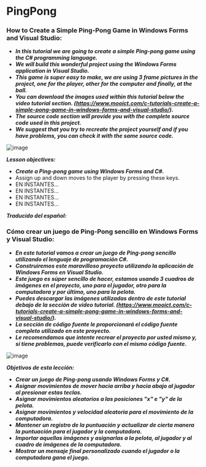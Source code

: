 # PingPong

### How to Create a Simple Ping-Pong Game in Windows Forms and Visual Studio:

- **_In this tutorial we are going to create a simple Ping-pong game using the C# programming language._**
- **_We will build this wonderful project using the Windows Forms application in Visual Studio._**
- **_This game is super easy to make, we are using 3 frame pictures in the project, one for the player, other for the computer and finally, at the ball._**
- **_You can download the images used within this tutorial below the video tutorial section. (https://www.mooict.com/c-tutorials-create-a-simple-pong-game-in-windows-forms-and-visual-studio/)._**
- **_The source code section will provide you with the complete source code used in this project._**
- **_We suggest that you try to recreate the project yourself and if you have problems, you can check it with the same source code._**

![image](https://github.com/Autinfit/PingPong/assets/155406623/e011c1eb-b3e5-4a44-8a40-e7e57266fb62)

**_Lesson objectives:_**

- **_Create a Ping-pong game using Windows Forms and C#._**
- Assign up and down moves to the player by pressing these keys.
- EN INSTANTES...
- EN INSTANTES...
- EN INSTANTES...
- EN INSTANTES...

**_Traducido del español:_**

### Cómo crear un juego de Ping-Pong sencillo en Windows Forms y Visual Studio:

- **_En este tutorial vamos a crear un juego de Ping-pong sencillo utilizando el lenguaje de programación C#._**
- **_Construiremos este maravilloso proyecto utilizando la aplicación de Windows Forms en Visual Studio._**
- **_Este juego es súper sencillo de hacer, estamos usando 3 cuadros de imágenes en el proyecto, uno para el jugador, otro para la computadora y por último, uno para la pelota._**
- **_Puedes descargar las imágenes utilizadas dentro de este tutorial debajo de la sección de video tutorial. (https://www.mooict.com/c-tutorials-create-a-simple-pong-game-in-windows-forms-and-visual-studio/)._**
- **_La sección de código fuente le proporcionará el código fuente completo utilizado en este proyecto._**
- **_Le recomendamos que intente recrear el proyecto por usted mismo y, si tiene problemas, puede verificarlo con el mismo código fuente._**

![image](https://github.com/Autinfit/PingPong/assets/155406623/91726ca5-ae26-42b6-925a-93729e24399f)

**_Objetivos de esta lección:_**

- **_Crear un juego de Ping-pong usando Windows Forms y C#._**
- **_Asignar movimientos de mover hacia arriba y hacia abajo al jugador al presionar estas teclas._**
- **_Asignar movimientos aleatorios a las posiciones "x" e "y" de la pelota._**
- **_Asignar movimientos y velocidad aleatoria para el movimiento de la computadora._**
- **_Mantener un registro de la puntuación y actualizar de cierta manera la puntuación para el jugador y la computadora._**
- **_Importar aquellas imágenes y asignarlas a la pelota, al jugador y al cuadro de imágenes de la computadora._**
- **_Mostrar un mensaje final personalizado cuando el jugador o la computadora gana el juego._**
